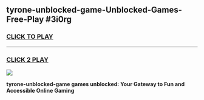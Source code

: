 
## tyrone-unblocked-game-Unblocked-Games-Free-Play #3i0rg
<h3>
<a href="https://us.freeplayer.one?title=tyrone-unblocked-game&ref=9M">CLICK TO PLAY</a></h3>
<hr>

<h3>
<a href="https://us.freeplayer.one?title=tyrone-unblocked-game&ref=9M">CLICK 2 PLAY</a>
  
</h3>

<a href="https://us.freeplayer.one?title=tyrone-unblocked-game&ref=9M"><img src="https://clearcache.store/games.png"></a>


**tyrone-unblocked-game games unblocked: Your Gateway to Fun and Accessible Online Gaming**
